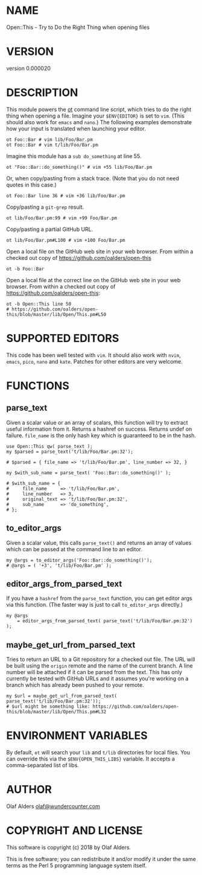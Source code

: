 # NAME

Open::This - Try to Do the Right Thing when opening files

# VERSION

version 0.000020

# DESCRIPTION

This module powers the [ot](https://metacpan.org/pod/ot) command line script, which tries to do the right
thing when opening a file.  Imagine your `$ENV{EDITOR}` is set to `vim`.
(This should also work for `emacs` and `nano`.)  The following examples
demonstrate how your input is translated when launching your editor.

    ot Foo::Bar # vim lib/Foo/Bar.pm
    ot Foo::Bar # vim t/lib/Foo/Bar.pm

Imagine this module has a `sub do_something` at line 55.

    ot "Foo::Bar::do_something()" # vim +55 lib/Foo/Bar.pm

Or, when copy/pasting from a stack trace.  (Note that you do not need quotes in
this case.)

    ot Foo::Bar line 36 # vim +36 lib/Foo/Bar.pm

Copy/pasting a `git-grep` result.

    ot lib/Foo/Bar.pm:99 # vim +99 Foo/Bar.pm

Copy/pasting a partial GitHub URL.

    ot lib/Foo/Bar.pm#L100 # vim +100 Foo/Bar.pm

Open a local file on the GitHub web site in your web browser.  From within a
checked out copy of https://github.com/oalders/open-this

    ot -b Foo::Bar

Open a local file at the correct line on the GitHub web site in your web
browser.  From within a checked out copy of
https://github.com/oalders/open-this:

    ot -b Open::This line 50
    # https://github.com/oalders/open-this/blob/master/lib/Open/This.pm#L50

# SUPPORTED EDITORS

This code has been well tested with `vim`.  It should also work with `nvim`,
`emacs`, `pico`, `nano` and `kate`.  Patches for other editors are very
welcome.

# FUNCTIONS

## parse\_text

Given a scalar value or an array of scalars, this function will try to extract
useful information from it.  Returns a hashref on success.  Returns undef on
failure.  `file_name` is the only hash key which is guaranteed to be in the
hash.

    use Open::This qw( parse_text );
    my $parsed = parse_text('t/lib/Foo/Bar.pm:32');

    # $parsed = { file_name => 't/lib/Foo/Bar.pm', line_number => 32, }

    my $with_sub_name = parse_text( 'Foo::Bar::do_something()' );

    # $with_sub_name = {
    #     file_name     => 't/lib/Foo/Bar.pm',
    #     line_number   => 3,
    #     original_text => 't/lib/Foo/Bar.pm:32',
    #     sub_name      => 'do_something',
    # };

## to\_editor\_args

Given a scalar value, this calls `parse_text()` and returns an array of values
which can be passed at the command line to an editor.

    my @args = to_editor_args('Foo::Bar::do_something()');
    # @args = ( '+3', 't/lib/Foo/Bar.pm' );

## editor\_args\_from\_parsed\_text

If you have a `hashref` from the `parse_text` function, you can get editor
args via this function.  (The faster way is just to call `to_editor_args`
directly.)

    my @args
        = editor_args_from_parsed_text( parse_text('t/lib/Foo/Bar.pm:32') );

## maybe\_get\_url\_from\_parsed\_text

Tries to return an URL to a Git repository for a checked out file.  The URL
will be built using the `origin` remote and the name of the current branch.  A
line number will be attached if it can be parsed from the text.  This has only
currently be tested with GitHub URLs and it assumes you're working on a branch
which has already been pushed to your remote.

    my $url = maybe_get_url_from_parsed_text( parse_text('t/lib/Foo/Bar.pm:32'));
    # $url might be something like: https://github.com/oalders/open-this/blob/master/lib/Open/This.pm#L32

# ENVIRONMENT VARIABLES

By default, `ot` will search your `lib` and `t/lib` directories for local
files.  You can override this via the `$ENV{OPEN_THIS_LIBS}` variable.  It
accepts a comma-separated list of libs.

# AUTHOR

Olaf Alders <olaf@wundercounter.com>

# COPYRIGHT AND LICENSE

This software is copyright (c) 2018 by Olaf Alders.

This is free software; you can redistribute it and/or modify it under
the same terms as the Perl 5 programming language system itself.
